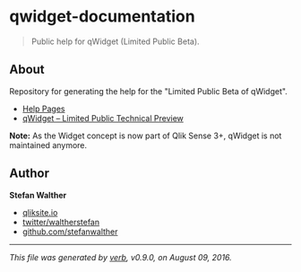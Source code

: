 # qwidget-documentation

> Public help for qWidget (Limited Public Beta).

## About
Repository for generating the help for the "Limited Public Beta of qWidget".

- [Help Pages](http://stefanwalther.github.io/qwidget-documentation/)
- [qWidget – Limited Public Technical Preview](https://community.qlik.com/community/qlik_product_insight/qwidget_limited_public_beta)

**Note:**
As the Widget concept is now part of Qlik Sense 3+, qWidget is not maintained anymore.

## Author
**Stefan Walther**

* [qliksite.io](http://qliksite.io)
* [twitter/waltherstefan](http://twitter.com/waltherstefan)
* [github.com/stefanwalther](http://github.com/stefanwalther)

***

_This file was generated by [verb](https://github.com/verbose/verb), v0.9.0, on August 09, 2016._

